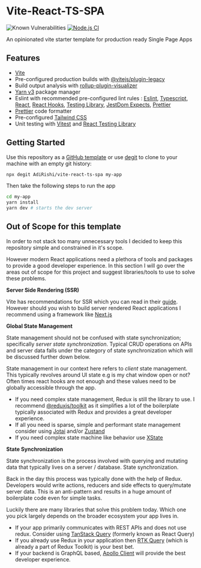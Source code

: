 # Vite-React-TS-SPA

![Known Vulnerabilities](https://snyk.io/test/github/AdiRishi/vite-react-ts-spa/badge.svg)
[![Node.js CI](https://github.com/AdiRishi/vite-react-ts-spa/actions/workflows/ci.yml/badge.svg)](https://github.com/AdiRishi/vite-react-ts-spa/actions/workflows/ci.yml)

An opinionated vite starter template for production ready Single Page Apps

## Features

- [Vite](https://vitejs.dev/)
- Pre-configured production builds with [@vitejs/plugin-legacy](https://vitejs.dev/guide/build.html#browser-compatibility)
- Build output analysis with [rollup-plugin-visualizer](https://github.com/btd/rollup-plugin-visualizer)
- [Yarn v3](https://yarnpkg.com/getting-started/qa#why-should-you-upgrade-to-yarn-modern) package manager
- Eslint with recommended pre-configured lint rules : [Eslint](https://eslint.org/docs/latest/rules/), [Typescript](https://github.com/typescript-eslint/typescript-eslint/tree/main/packages/eslint-plugin#recommended-configs), [React](https://github.com/jsx-eslint/eslint-plugin-react#configuration-legacy-eslintrc), [React Hooks](https://www.npmjs.com/package/eslint-plugin-react-hooks), [Testing Library](https://testing-library.com/docs/ecosystem-eslint-plugin-testing-library), [JestDom Expects](https://testing-library.com/docs/ecosystem-eslint-plugin-jest-dom), [Prettier](https://github.com/prettier/eslint-config-prettier)
- [Prettier](https://prettier.io/) code formatter
- Pre-configured [Tailwind CSS](https://tailwindcss.com/)
- Unit testing with [Vitest](https://vitest.dev/) and [React Testing Library](https://testing-library.com/docs/react-testing-library/intro)

## Getting Started

Use this repository as a [GitHub template](https://github.com/AdiRishi/vite-react-ts-spa/generate) or use [degit](https://github.com/Rich-Harris/degit) to clone to your machine with an empty git history:

```sh
npx degit AdiRishi/vite-react-ts-spa my-app
```

Then take the following steps to run the app

```sh
cd my-app
yarn install
yarn dev # starts the dev server
```

## Out of Scope for this template

In order to not stack too many unnecessary tools I decided to keep this repository simple and constrained in it's scope.

However modern React applications need a plethora of tools and packages to provide a good developer experience.
In this section I will go over the areas out of scope for this project and suggest libraries/tools to use to solve these problems.

**Server Side Rendering (SSR)**

Vite has recommendations for SSR which you can read in their [guide](https://vitejs.dev/guide/ssr.html).
However should you wish to build server rendered React applications I recommend using a framework like [Next.js](https://nextjs.org/)

**Global State Management**

State management should not be confused with state synchronization; specifically _server state synchronization_. Typical CRUD operations on APIs and server data falls under the category of state synchronization which will be discussed further down below.

State management in our context here refers to _client_ state management. This typically revolves around UI state e.g is my chat window open or not?
Often times react hooks are not enough and these values need to be globally accessible through the app.

- If you need complex state management, Redux is still the library to use. I recommend [@reduxjs/toolkit](https://redux-toolkit.js.org/) as it simplifies a lot of the boilerplate typically associated with Redux and provides a great developer experience.
- If all you need is sparse, simple and performant state management consider using [Jotai](https://jotai.org/) and/or [Zustand](https://github.com/pmndrs/zustand)
- If you need complex state machine like behavior use [XState](https://xstate.js.org/docs/)

**State Synchronization**

State synchronization is the process involved with querying and mutating data that typically lives on a server / database. State synchronization.

Back in the day this process was typically done with the help of Redux. Developers would write actions, reducers and side effects to query/mutate server data. This is an anti-pattern and results in a huge amount of boilerplate code even for simple tasks.

Luckily there are many libraries that solve this problem today. Which one you pick largely depends on the broader ecosystem your app lives in.

- If your app primarily communicates with REST APIs and does not use redux. Consider using [TanStack Query](https://tanstack.com/query) (formerly known as React Query)
- If you already use Redux in your application then [RTK Query](https://redux-toolkit.js.org/rtk-query/overview) (which is already a part of Redux Toolkit) is your best bet.
- If your backend is GraphQL based, [Apollo Client](https://www.apollographql.com/apollo-client) will provide the best developer experience.
